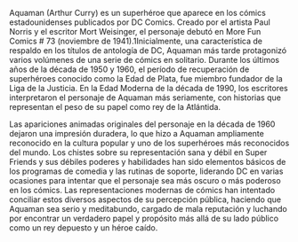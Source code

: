 Aquaman (Arthur Curry) es un superhéroe que aparece en los cómics estadounidenses publicados por DC Comics. Creado por el artista Paul Norris y el escritor Mort Weisinger, el personaje debutó en More Fun Comics # 73 (noviembre de 1941).1​Inicialmente, una característica de respaldo en los títulos de antología de DC, Aquaman más tarde protagonizó varios volúmenes de una serie de cómics en solitario. Durante los últimos años de la década de 1950 y 1960, el período de recuperación de superhéroes conocido como la Edad de Plata, fue miembro fundador de la Liga de la Justicia. En la Edad Moderna de la década de 1990, los escritores interpretaron el personaje de Aquaman más seriamente, con historias que representan el peso de su papel como rey de la Atlántida.

Las apariciones animadas originales del personaje en la década de 1960 dejaron una impresión duradera, lo que hizo a Aquaman ampliamente reconocido en la cultura popular y uno de los superhéroes más reconocidos del mundo. Los chistes sobre su representación sana y débil en Super Friends y sus débiles poderes y habilidades han sido elementos básicos de los programas de comedia y las rutinas de soporte, ​liderando DC en varias ocasiones para intentar que el personaje sea más oscuro o más poderoso en los cómics. Las representaciones modernas de cómics han intentado conciliar estos diversos aspectos de su percepción pública, haciendo que Aquaman sea serio y meditabundo, cargado de mala reputación y luchando por encontrar un verdadero papel y propósito más allá de su lado público como un rey depuesto y un héroe caído.
